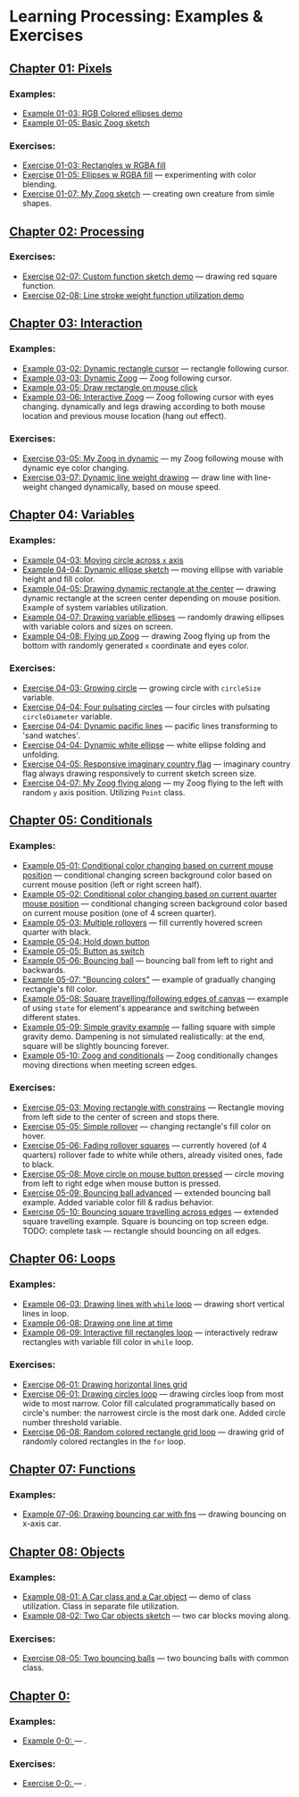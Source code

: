 # Learning Processing: Examples & Exercises
## [Chapter 01: Pixels](https://github.com/forest-shadow/processing_sketchbook/tree/main/chapter01-pixels)
### Examples:
* [Example 01-03: RGB Colored ellipses demo](https://github.com/forest-shadow/processing_sketchbook/blob/main/chapter01-pixels/example01_03_rgb_color_sketch/example01_03_rgb_color_sketch.pde)
* [Example 01-05: Basic Zoog sketch](https://github.com/forest-shadow/processing_sketchbook/blob/main/chapter01-pixels/example01_05_zoog_sketch/example01_05_zoog_sketch.pde)
### Exercises:
* [Exercise 01-03: Rectangles w RGBA fill](https://github.com/forest-shadow/processing_sketchbook/blob/main/chapter01-pixels/exercise01_03_rects_with_fills_sketch/exercise01_03_rects_with_fills_sketch.pde)
* [Exercise 01-05: Ellipses w RGBA fill](https://github.com/forest-shadow/processing_sketchbook/blob/main/chapter01-pixels/exercise01_05_rgb_colors_part2_sketch/exercise01_05_rgb_colors_part2_sketch.pde) — experimenting with color blending.
* [Exercise 01-07: My Zoog sketch](https://github.com/forest-shadow/processing_sketchbook/blob/main/chapter01-pixels/exercise01_07_my_zoog_sketch/exercise01_07_my_zoog_sketch.pde) — creating own creature from simle shapes.


## [Chapter 02: Processing](https://github.com/forest-shadow/processing_sketchbook/tree/main/chapter02-processing)
### Exercises:
* [Exercise 02-07: Custom function sketch demo](https://github.com/forest-shadow/processing_sketchbook/blob/main/chapter02-processing/exercise02_07_custom_function_demo_sketch/exercise02_07_custom_function_demo_sketch.pde) — drawing red square function.
* [Exercise 02-08: Line stroke weight function utilization demo](https://github.com/forest-shadow/processing_sketchbook/blob/main/chapter02-processing/exercise02_08_strokeWeight_demo_sketch/exercise02_08_strokeWeight_demo_sketch.pde)

## [Chapter 03: Interaction](https://github.com/forest-shadow/processing_sketchbook/tree/main/chapter03-interaction)
### Examples:
* [Example 03-02: Dynamic rectangle cursor](https://github.com/forest-shadow/processing_sketchbook/blob/main/chapter03-interaction/example03_02_rect_cursor_dynamic_sketch/example03_02_rect_cursor_dynamic_sketch.pde) — rectangle following cursor.
* [Example 03-03: Dynamic Zoog](https://github.com/forest-shadow/processing_sketchbook/blob/main/chapter03-interaction/example03_03_dynamic_zoog_sketch/example03_03_dynamic_zoog_sketch.pde) — Zoog following cursor.
* [Example 03-05: Draw rectangle on mouse click](https://github.com/forest-shadow/processing_sketchbook/blob/main/chapter03-interaction/example03_05_draw_rect_on_click_sketch/example03_05_draw_rect_on_click_sketch.pde)
* [Example 03-06: Interactive Zoog](https://github.com/forest-shadow/processing_sketchbook/blob/main/chapter03-interaction/example03_06_interactive_zoog_sketch/example03_06_interactive_zoog_sketch.pde) — Zoog following cursor with eyes changing. dynamically and legs drawing according to both mouse location and previous mouse location (hang out effect).
### Exercises:
* [Exercise 03-05: My Zoog in dynamic](https://github.com/forest-shadow/processing_sketchbook/blob/main/chapter03-interaction/exercise03_05_my_zoog_dynamic_sketch/exercise03_05_my_zoog_dynamic_sketch.pde) — my Zoog following mouse with dynamic eye color changing.
* [Exercise 03-07: Dynamic line weight drawing](https://github.com/forest-shadow/processing_sketchbook/blob/main/chapter03-interaction/exercise03_07_dynamic_line_weight_draw_sketch/exercise3_7_dynamic_line_weight_draw_sketch.pde) — draw line with line-weight changed dynamically, based on mouse speed.

## [Chapter 04: Variables](https://github.com/forest-shadow/processing_sketchbook/tree/main/chapter04-variables)
### Examples:
* [Example 04-03: Moving circle across `x` axis](https://github.com/forest-shadow/processing_sketchbook/blob/main/chapter04-variables/example04_03_circle_w_variable_x_coordinate_sketch/example04_03_circle_w_variable_x_coordinate_sketch.pde)
* [Example 04-04: Dynamic ellipse sketch](https://github.com/forest-shadow/processing_sketchbook/blob/main/chapter04-variables/example04_04_varying_dynamic_ellipse_sketch/example04_04_varying_dynamic_ellipse_sketch.pde) — moving ellipse with variable height and fill color.
* [Example 04-05: Drawing dynamic rectangle at the center](https://github.com/forest-shadow/processing_sketchbook/blob/main/chapter04-variables/example04_05_using_system_variables_sketch/example04_05_using_system_variables_sketch.pde) — drawing dynamic rectangle at the screen center depending on mouse position. Example of system variables utilization.
* [Example 04-07: Drawing variable ellipses](https://github.com/forest-shadow/processing_sketchbook/blob/main/chapter04-variables/example04_07_random_value_variables_ellipse_sketch/example04_07_random_value_variables_ellipse_sketch.pde) — randomly drawing ellipses with variable colors and sizes on screen.
* [Example 04-08: Flying up Zoog](https://github.com/forest-shadow/processing_sketchbook/blob/main/chapter04-variables/example04_08_random_variable_zoog_sketch/example04_08_random_variable_zoog_sketch.pde) — drawing Zoog flying up from the bottom with randomly generated `x` coordinate and eyes color.
### Exercises:
* [Exercise 04-03: Growing circle](https://github.com/forest-shadow/processing_sketchbook/blob/main/chapter04-variables/exercise04_03_growing_circle_w_circleSize_variation_sketch/exercise04_03_growing_circle_w_circleSize_variation_sketch.pde) — growing circle with `circleSize` variable.
* [Exercise 04-04: Four pulsating circles](https://github.com/forest-shadow/processing_sketchbook/blob/main/chapter04-variables/example04_04_varying_dynamic_ellipse_sketch/example04_04_varying_dynamic_ellipse_sketch.pde) — four circles with pulsating `circleDiameter` variable.
* [Exercise 04-04: Dynamic pacific lines](https://github.com/forest-shadow/processing_sketchbook/blob/main/chapter04-variables/exercise04_04_pacific_lines_sketch/exercise04_04_pacific_lines_sketch.pde) — pacific lines transforming to 'sand watches'.
* [Exercise 04-04: Dynamic white ellipse](https://github.com/forest-shadow/processing_sketchbook/blob/main/chapter04-variables/exercise04_04_white_round_dynamic_sketch/exercise04_04_white_round_dynamic_sketch.pde) — white ellipse folding and unfolding.
* [Exercise 04-05: Responsive imaginary country flag](https://github.com/forest-shadow/processing_sketchbook/blob/main/chapter04-variables/exercise04_05_variable_screen_size_flag_sketch/exercise04_05_variable_screen_size_flag_sketch.pde) — imaginary country flag always drawing responsively to current sketch screen size.
* [Exercise 04-07: My Zoog flying along](https://github.com/forest-shadow/processing_sketchbook/blob/main/chapter04-variables/exercise04_07_my_zoog_flying_along_sketch/exercise04_07_my_zoog_flying_along_sketch.pde) — my Zoog flying to the left with random `y` axis position. Utilizing `Point` class.

## [Chapter 05: Conditionals](https://github.com/forest-shadow/processing_sketchbook/tree/main/chapter05-conditionals)
### Examples:
* [Example 05-01: Conditional color changing based on current mouse position](https://github.com/forest-shadow/processing_sketchbook/blob/main/chapter05-conditionals/example05_01_conditionals_in_screen_areas_sketch/example05_01_conditionals_in_screen_areas_sketch.pde) — conditional changing screen background color based on current mouse position (left or right screen half).
* [Example 05-02: Conditional color changing based on current quarter mouse position](https://github.com/forest-shadow/processing_sketchbook/blob/main/chapter05-conditionals/example05_02_more_conditionals_in_screen_areas_sketch/example05_02_more_conditionals_in_screen_areas_sketch.pde) — conditional changing screen background color based on current mouse position (one of 4 screen quarter).
* [Example 05-03: Multiple rollovers](https://github.com/forest-shadow/processing_sketchbook/blob/main/chapter05-conditionals/example05_03_multiple_rollovers_sketch/example05_03_multiple_rollovers_sketch.pde) — fill currently hovered screen quarter with black.
* [Example 05-04: Hold down button](https://github.com/forest-shadow/processing_sketchbook/blob/main/chapter05-conditionals/example05_04_hold_down_button_sketch/example05_04_hold_down_button_sketch.pde)
* [Example 05-05: Button as switch](https://github.com/forest-shadow/processing_sketchbook/blob/main/chapter05-conditionals/example05_05_button_as_switch_sketch/example05_05_button_as_switch_sketch.pde)
* [Example 05-06: Bouncing ball](https://github.com/forest-shadow/processing_sketchbook/blob/main/chapter05-conditionals/example05_06_bouncing_ball_sketch/example05_06_bouncing_ball_sketch.pde) — bouncing ball from left to right and backwards.
* [Example 05-07: "Bouncing colors"](https://github.com/forest-shadow/processing_sketchbook/blob/main/chapter05-conditionals/example05_07_bouncing_color_sketch/example05_07_bouncing_color_sketch.pde) — example of gradually changing rectangle's fill color.
* [Example 05-08: Square travelling/following edges of canvas](https://github.com/forest-shadow/processing_sketchbook/blob/main/chapter05-conditionals/example05_08_edges_travelling_square_sketch/example05_08_edges_travelling_square_sketch.pde) — example of using `state` for element's appearance and switching between different states.
* [Example 05-09: Simple gravity example](https://github.com/forest-shadow/processing_sketchbook/blob/main/chapter05-conditionals/example05_09_simple_gravity_demo_sketch/example05_09_simple_gravity_demo_sketch.pde) — falling square with simple gravity demo. Dampening is not simulated realistically: at the end, square will be slightly bouncing forever.
* [Example 05-10: Zoog and conditionals](https://github.com/forest-shadow/processing_sketchbook/blob/main/chapter05-conditionals/example05_10_zoog_and_conditionals_sketch/example05_10_zoog_and_conditionals_sketch.pde) — Zoog conditionally changes moving directions when meeting screen edges. 
### Exercises:
* [Exercise 05-03: Moving rectangle with constrains](https://github.com/forest-shadow/processing_sketchbook/blob/main/chapter05-conditionals/exercise05_03_moving_rect_with_constrains_sketch/exercise05_03_moving_rect_with_constrains_sketch.pde) — Rectangle moving from left side to the center of screen and stops there.
* [Exercise 05-05: Simple rollover](https://github.com/forest-shadow/processing_sketchbook/blob/main/chapter05-conditionals/exercise05_05_simple_rollover_sketch/exercise05_05_simple_rollover_sketch.pde) — changing rectangle's fill color on hover.
* [Exercise 05-06: Fading rollover squares](https://github.com/forest-shadow/processing_sketchbook/blob/main/chapter05-conditionals/exercise05_06_fading_rollover_squares_sketch/exercise05_06_fading_rollover_squares_sketch.pde) — currently hovered (of 4 quarters) rollover fade to white while others, already visited ones, fade to black.
* [Exercise 05-08: Move circle on mouse button pressed](https://github.com/forest-shadow/processing_sketchbook/blob/main/chapter05-conditionals/exercise05_08_move_circle_on_mouse_button_pressed_sketch/exercise05_08_move_circle_on_mouse_button_pressed_sketch.pde) — circle moving from left to right edge when mouse button is pressed.
* [Exercise 05-09: Bouncing ball advanced](https://github.com/forest-shadow/processing_sketchbook/blob/main/chapter05-conditionals/exercise05_09_boundcing_ball_advanced_sketch/exercise05_09_bouncing_ball_advanced_sketch.pde) — extended bouncing ball example. Added variable color fill & radius behavior.
* [Exercise 05-10: Bouncing square travelling across edges](https://github.com/forest-shadow/processing_sketchbook/blob/main/chapter05-conditionals/exercise05_10_edges_travelling_bouncing_square_sketch/exercise05_10_edges_travelling_bouncing_square_sketch.pde) — extended square travelling example. Square is bouncing on top screen edge. TODO: complete task — rectangle should bouncing on all edges.

## [Chapter 06: Loops](https://github.com/forest-shadow/processing_sketchbook/tree/main/chapter06-loops)
### Examples:
* [Example 06-03: Drawing lines with `while` loop](https://github.com/forest-shadow/processing_sketchbook/blob/main/chapter06-loops/example06_03_while_loop_lines_sketch/example06_03_while_loop_lines_sketch.pde) — drawing short vertical lines in loop.
* [Example 06-08: Drawing one line at time](https://github.com/forest-shadow/processing_sketchbook/blob/main/chapter06-loops/example06_08_draw_one_line_at_time_sketch/example06_08_draw_one_line_at_time_sketch.pde)
* [Example 06-09: Interactive fill rectangles loop](https://github.com/forest-shadow/processing_sketchbook/blob/main/chapter06-loops/example06_09_interactive_colored_rectangles_loop_sketch/example06_09_interactive_colored_rectangles_loop_sketch.pde) — interactively redraw rectangles with variable fill color in `while` loop.
### Exercises:
* [Exercise 06-01: Drawing horizontal lines grid](https://github.com/forest-shadow/processing_sketchbook/blob/main/chapter06-loops/exercise06_01_growing_circles_loop_sketch/exercise06_01_growing_circles_loop_sketch.pde)
* [Exercise 06-01: Drawing circles loop](https://github.com/forest-shadow/processing_sketchbook/blob/main/chapter06-loops/exercise06_01_horizontal_lines_loop_sketch/exercise06_01_horizontal_lines_loop_sketch.pde) — drawing circles loop from most wide to most narrow. Color fill calculated programmatically based on circle's number: the narrowest circle is the most dark one. Added circle number threshold variable.
* [Exercise 06-08: Random colored rectangle grid loop](https://github.com/forest-shadow/processing_sketchbook/blob/main/chapter06-loops/exercise06_08_random_color_loop_grid_sketch/exercise06_08_random_color_loop_grid_sketch.pde) — drawing grid of randomly colored rectangles in the `for` loop.

## [Chapter 07: Functions](https://github.com/forest-shadow/processing_sketchbook/tree/main/chapter07-functions)
### Examples:
* [Example 07-06: Drawing bouncing car with fns](https://github.com/forest-shadow/processing_sketchbook/blob/main/chapter07-functions/exercise07_06_bouncing_car_with_fns_sketch/exercise07_06_bouncing_car_with_fns_sketch.pde) — drawing bouncing on x-axis car.

## [Chapter 08: Objects](https://github.com/forest-shadow/processing_sketchbook/tree/main/chapter08-objects)
### Examples:
* [Example 08-01: A Car class and a Car object](https://github.com/forest-shadow/processing_sketchbook/tree/main/chapter08-objects/example08_01_Car_class_and_object_sketch) — demo of class utilization. Class in separate file utilization.
* [Example 08-02: Two Car objects sketch](https://github.com/forest-shadow/processing_sketchbook/blob/main/chapter08-objects/example08_02_two_car_objects_sketch/example08_02_two_car_objects_sketch.pde) — two car blocks moving along.
### Exercises:
* [Exercise 08-05: Two bouncing balls](https://github.com/forest-shadow/processing_sketchbook/blob/main/chapter08-objects/exercise08_05_gravity_balls_with_classes_sketch/exercise08_05_gravity_balls_with_classes_sketch.pde) — two bouncing balls with common class.

## [Chapter 0: ]()
### Examples:
* [Example 0-0: ]() — .
### Exercises:
* [Exercise 0-0: ]() — .